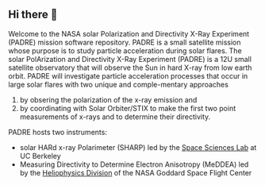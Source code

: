 ## Hi there 👋

Welcome to the NASA solar Polarization and Directivity X-Ray Experiment (PADRE) mission software repository.
PADRE is a small satellite mission whose purpose is to study particle acceleration during solar flares.
The solar PolArization and Directivity X-Ray Experiment (PADRE) is a 12U small satellite observatory that will observe the Sun in hard X-ray from low earth orbit. PADRE will investigate particle acceleration processes that occur in large solar flares with two unique and comple-mentary approaches 
1. by obsering the polarization of the x-ray emission and 
2. by coordinating with Solar Orbiter/STIX to make the first two point measurements of x-rays and to determine their directivity. 

PADRE hosts two instruments:

* solar HARd x-ray Polarimeter (SHARP) led by the [Space Sciences Lab](https://www.ssl.berkeley.edu/) at UC Berkeley
* Measuring Directivity to Determine Electron Anisotropy (MeDDEA) led by the [Heliophysics Division](https://science.gsfc.nasa.gov/heliophysics/) of the NASA Goddard Space Flight Center
